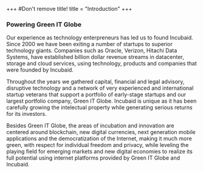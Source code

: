+++
#Don't remove title!
title = "Introduction"
+++

### Powering Green IT Globe

Our experience as technology enterpreneurs has led us to found Incubaid. Since 2000 we have been exiting a number of startups to superior technology giants. Companies such as Oracle, Verizon, Hitachi Data Systems, have established billion dollar revenue streams in datacenter, storage and cloud services, using technology, products and companies that were founded by Incubaid.

Throughout the years we gathered capital, financial and legal advisory, disruptive technology and a network of very experienced and international startup veterans that support a portfolio of early-stage startups and our largest portfolio company, Green IT Globe. Incubaid is unique as it has been carefully growing the intelectual property while generating serious returns for its investors.

Besides Green IT Globe, the areas of incubation and innovation are centered around blockchain, new digital currencies, next generation mobile applications and the democratization of the Internet, making it much more green, with respect for individual freedom and privacy, while leveling the playing field for emerging markets and new digital economies to realize its full potential using internet platforms provided by Green IT Globe and Incubaid.
